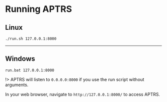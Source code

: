 # Running APTRS

## Linux
```bash
./run.sh 127.0.0.1:8000
```

***

## Windows

```batch
run.bat 127.0.0.1:8000
``` 

!> APTRS will listen to `0.0.0.0:8000` if you use the run script without arguments.

In your web browser, navigate to `http://127.0.0.1:8000/` to access APTRS.